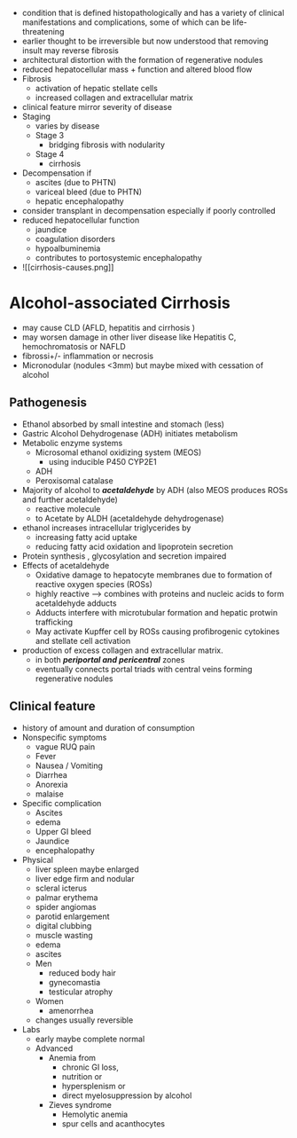 * condition that is defined histopathologically and has a variety of clinical manifestations and complications, some of which can be life-threatening 
* earlier thought to be irreversible but now understood that removing insult may reverse fibrosis 
* architectural distortion with the formation of regenerative nodules 
* reduced hepatocellular mass + function and altered blood flow 
* Fibrosis 
	* activation of hepatic stellate cells 
	* increased collagen and extracellular matrix 
* clinical feature mirror severity of disease 
* Staging 
	* varies by disease 
	* Stage 3
		* bridging fibrosis with nodularity 
	* Stage 4 
		* cirrhosis 
* Decompensation if 
	* ascites  (due to PHTN)
	* variceal bleed (due to PHTN)
	* hepatic encephalopathy 
* consider transplant in decompensation especially if poorly controlled
* reduced hepatocellular function 
	* jaundice 
	* coagulation disorders 
	* hypoalbuminemia 
	* contributes to portosystemic encephalopathy 
* ![[cirrhosis-causes.png]]
# Alcohol-associated Cirrhosis 
* may cause CLD (AFLD, hepatitis and cirrhosis )
* may worsen damage in other liver disease like Hepatitis C, hemochromatosis or NAFLD 
* fibrossi+/- inflammation or necrosis 
* Micronodular  (nodules <3mm) but maybe mixed with cessation of alcohol 
## Pathogenesis 
* Ethanol absorbed by small intestine and stomach (less)
* Gastric Alcohol Dehydrogenase (ADH) initiates metabolism 
* Metabolic enzyme systems 
	* Microsomal ethanol oxidizing system (MEOS)
		* using inducible P450 CYP2E1 
	* ADH 
	* Peroxisomal catalase 
* Majority of alcohol to ***acetaldehyde*** by ADH (also MEOS produces ROSs and further acetaldehyde)
	* reactive molecule 
	* to Acetate by ALDH (acetaldehyde dehydrogenase)
* ethanol increases intracellular triglycerides by 
	* increasing fatty acid uptake
	* reducing fatty acid oxidation and lipoprotein secretion 
* Protein synthesis , glycosylation and secretion impaired 
* Effects of acetaldehyde 
	* Oxidative damage to hepatocyte membranes due to formation of reactive oxygen species (ROSs)
	* highly reactive --> combines with proteins and nucleic acids to form acetaldehyde adducts
	* Adducts interfere with microtubular formation and hepatic protwin trafficking 
	* May activate Kupffer cell by ROSs causing profibrogenic cytokines and stellate cell activation 
* production of excess collagen and extracellular matrix.
	* in both ***periportal and pericentral*** zones
	* eventually connects portal triads with central veins forming regenerative nodules
## Clinical feature 
* history of amount and duration of consumption 
* Nonspecific symptoms 
	* vague RUQ pain 
	* Fever 
	* Nausea / Vomiting 
	* Diarrhea 
	* Anorexia 
	* malaise 
* Specific complication 
	* Ascites 
	* edema 
	* Upper GI bleed 
	* Jaundice 
	* encephalopathy 
* Physical 
	* liver spleen maybe enlarged
	* liver edge firm and nodular 
	* scleral icterus 
	* palmar erythema 
	* spider angiomas 
	* parotid enlargement 
	* digital clubbing 
	* muscle wasting 
	* edema 
	* ascites
	* Men 
		* reduced body hair 
		* gynecomastia 
		* testicular atrophy 
	* Women 
		* amenorrhea 
	* changes usually reversible 
* Labs 
	* early maybe complete normal 
	* Advanced 
		* Anemia from 
			* chronic GI loss,
			* nutrition or
			* hypersplenism or
			* direct myelosuppression by alcohol 
		* Zieves syndrome 
			* Hemolytic anemia 
			* spur cells and acanthocytes 